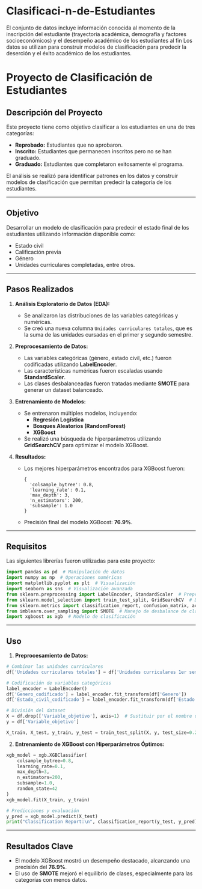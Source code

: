 # Clasificaci-n-de-Estudiantes
 El conjunto de datos incluye información conocida al momento de la inscripción del estudiante (trayectoria académica, demografía y factores socioeconómicos) y el desempeño académico de los estudiantes al fin Los datos se utilizan para construir modelos de clasificación para predecir la deserción y el éxito académico de los estudiantes. 
# Proyecto de Clasificación de Estudiantes

## Descripción del Proyecto
Este proyecto tiene como objetivo clasificar a los estudiantes en una de tres categorías:  
- **Reprobado:** Estudiantes que no aprobaron.  
- **Inscrito:** Estudiantes que permanecen inscritos pero no se han graduado.  
- **Graduado:** Estudiantes que completaron exitosamente el programa.  

El análisis se realizó para identificar patrones en los datos y construir modelos de clasificación que permitan predecir la categoría de los estudiantes.

---

## Objetivo
Desarrollar un modelo de clasificación para predecir el estado final de los estudiantes utilizando información disponible como:
- Estado civil
- Calificación previa
- Género
- Unidades curriculares completadas, entre otros.

---

## Pasos Realizados

1. **Análisis Exploratorio de Datos (EDA):**
   - Se analizaron las distribuciones de las variables categóricas y numéricas.
   - Se creó una nueva columna `Unidades curriculares totales`, que es la suma de las unidades cursadas en el primer y segundo semestre.

2. **Preprocesamiento de Datos:**
   - Las variables categóricas (género, estado civil, etc.) fueron codificadas utilizando **LabelEncoder**.
   - Las características numéricas fueron escaladas usando **StandardScaler**.
   - Las clases desbalanceadas fueron tratadas mediante **SMOTE** para generar un dataset balanceado.

3. **Entrenamiento de Modelos:**
   - Se entrenaron múltiples modelos, incluyendo:
     - **Regresión Logística**
     - **Bosques Aleatorios (RandomForest)**
     - **XGBoost**
   - Se realizó una búsqueda de hiperparámetros utilizando **GridSearchCV** para optimizar el modelo XGBoost.

4. **Resultados:**
   - Los mejores hiperparámetros encontrados para XGBoost fueron:
     ```
     {
       'colsample_bytree': 0.8,
       'learning_rate': 0.1,
       'max_depth': 3,
       'n_estimators': 200,
       'subsample': 1.0
     }
     ```
   - Precisión final del modelo XGBoost: **76.9%**.

---

## Requisitos
Las siguientes librerías fueron utilizadas para este proyecto:

```python
import pandas as pd  # Manipulación de datos
import numpy as np  # Operaciones numéricas
import matplotlib.pyplot as plt  # Visualización
import seaborn as sns  # Visualización avanzada
from sklearn.preprocessing import LabelEncoder, StandardScaler  # Preprocesamiento
from sklearn.model_selection import train_test_split, GridSearchCV  # División y búsqueda de hiperparámetros
from sklearn.metrics import classification_report, confusion_matrix, accuracy_score  # Evaluación
from imblearn.over_sampling import SMOTE  # Manejo de desbalance de clases
import xgboost as xgb  # Modelo de clasificación
```

---

## Uso
1. **Preprocesamiento de Datos:**

```python
# Combinar las unidades curriculares
df['Unidades curriculares totales'] = df['Unidades curriculares 1er sem (total)'] + df['Unidades curriculares 2do sem (total)']

# Codificación de variables categóricas
label_encoder = LabelEncoder()
df['Genero_codificado'] = label_encoder.fit_transform(df['Genero'])
df['Estado_civil_codificado'] = label_encoder.fit_transform(df['Estado civil'])

# División del dataset
X = df.drop(['Variable_objetivo'], axis=1)  # Sustituir por el nombre de la variable objetivo
y = df['Variable_objetivo']

X_train, X_test, y_train, y_test = train_test_split(X, y, test_size=0.2, stratify=y, random_state=42)
```

2. **Entrenamiento de XGBoost con Hiperparámetros Óptimos:**

```python
xgb_model = xgb.XGBClassifier(
    colsample_bytree=0.8,
    learning_rate=0.1,
    max_depth=3,
    n_estimators=200,
    subsample=1.0,
    random_state=42
)
xgb_model.fit(X_train, y_train)

# Predicciones y evaluación
y_pred = xgb_model.predict(X_test)
print("Classification Report:\n", classification_report(y_test, y_pred))
```

---

## Resultados Clave
- El modelo XGBoost mostró un desempeño destacado, alcanzando una precisión del **76.9%**.
- El uso de **SMOTE** mejoró el equilibrio de clases, especialmente para las categorías con menos datos.
